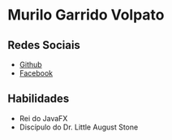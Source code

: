 # Murilo Garrido Volpato
## Redes Sociais
* [Github](https://github.com/MuriloGarrido)
* [Facebook](https://www.facebook.com/?locale=pt_BR)
## Habilidades
* Rei do JavaFX
* Discípulo do Dr. Little August Stone
